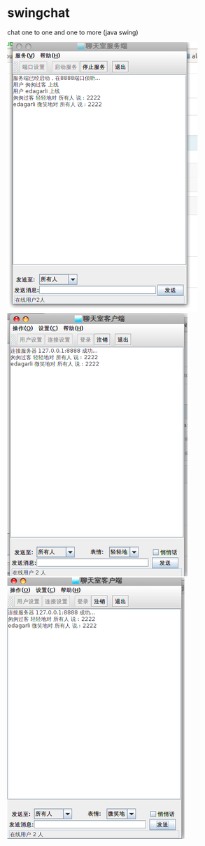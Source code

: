 swingchat
=========

chat  one to one and one to more  (java swing)



<img src="https://raw.githubusercontent.com/edagarli/swingchat/master/src/25e.png"/>


<img src="https://raw.githubusercontent.com/edagarli/swingchat/master/src/26e.png"/>


<img src="https://raw.githubusercontent.com/edagarli/swingchat/master/src/27e.png"/>

